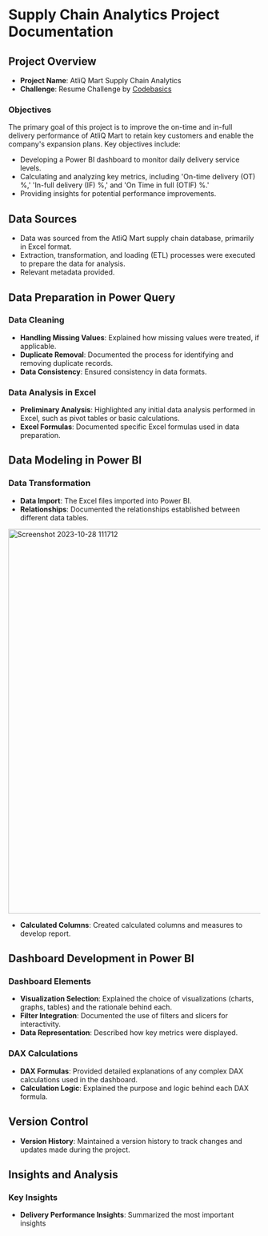 # Supply Chain Analytics Project Documentation

## Project Overview

- **Project Name**: AtliQ Mart Supply Chain Analytics
- **Challenge**: Resume Challenge by [Codebasics](https://codebasics.io/challenge/codebasics-resume-project-challenge)

### Objectives
The primary goal of this project is to improve the on-time and in-full delivery performance of AtliQ Mart to retain key customers and enable the company's expansion plans. Key objectives include:
- Developing a Power BI dashboard to monitor daily delivery service levels.
- Calculating and analyzing key metrics, including 'On-time delivery (OT) %,' 'In-full delivery (IF) %,' and 'On Time in full (OTIF) %.'
- Providing insights for potential performance improvements.

## Data Sources

- Data was sourced from the AtliQ Mart supply chain database, primarily in Excel format.
- Extraction, transformation, and loading (ETL) processes were executed to prepare the data for analysis.
- Relevant metadata provided.

## Data Preparation in Power Query

### Data Cleaning

- **Handling Missing Values**: Explained how missing values were treated, if applicable.
- **Duplicate Removal**: Documented the process for identifying and removing duplicate records.
- **Data Consistency**: Ensured consistency in data formats.

### Data Analysis in Excel

- **Preliminary Analysis**: Highlighted any initial data analysis performed in Excel, such as pivot tables or basic calculations.
- **Excel Formulas**: Documented specific Excel formulas used in data preparation.

## Data Modeling in Power BI

### Data Transformation

- **Data Import**: The Excel files imported into Power BI.
- **Relationships**: Documented the relationships established between different data tables.

<img width="769" alt="Screenshot 2023-10-28 111712" src="https://github.com/Sanket0894/Supply-Chain-Analysis/assets/131572641/6c0650bb-6d49-4773-bec9-8f2928bdd701">

  
- **Calculated Columns**: Created calculated columns and measures to develop report.

## Dashboard Development in Power BI

### Dashboard Elements

- **Visualization Selection**: Explained the choice of visualizations (charts, graphs, tables) and the rationale behind each.
- **Filter Integration**: Documented the use of filters and slicers for interactivity.
- **Data Representation**: Described how key metrics were displayed.

### DAX Calculations

- **DAX Formulas**: Provided detailed explanations of any complex DAX calculations used in the dashboard.
- **Calculation Logic**: Explained the purpose and logic behind each DAX formula.

## Version Control

- **Version History**: Maintained a version history to track changes and updates made during the project.

## Insights and Analysis

### Key Insights

- **Delivery Performance Insights**: Summarized the most important insights
